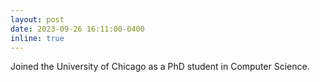 ```yaml
---
layout: post
date: 2023-09-26 16:11:00-0400
inline: true
---
```


Joined the University of Chicago as a PhD student in Computer Science.
